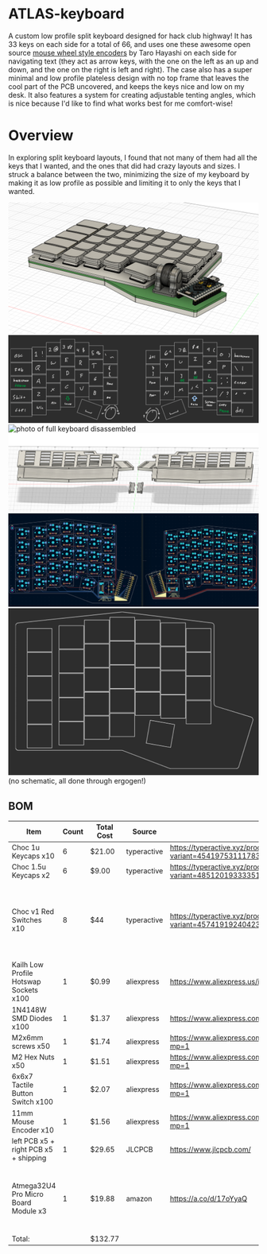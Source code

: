 # ATLAS-keyboard
A custom low profile split keyboard designed for hack club highway! It has 33 keys on each side for a total of 66, and uses one these awesome open source [mouse wheel style encoders](https://github.com/Taro-Hayashi/THQWGD0010) by Taro Hayashi on each side for navigating text (they act as arrow keys, with the one on the left as an up and down, and the one on the right is left and right). The case also has a super minimal and low profile plateless design with no top frame that leaves the cool part of the PCB uncovered, and keeps the keys nice and low on my desk. It also features a system for creating adjustable tenting angles, which is nice because I'd like to find what works best for me comfort-wise!

# Overview
In exploring split keyboard layouts, I found that not many of them had all the keys that I wanted, and the ones that did had crazy layouts and sizes. I struck a balance between the two, minimizing the size of my keyboard by making it as low profile as possible and limiting it to only the keys that I wanted.

![photo of full keyboard](journal_photos/case_assembled.png)
![photo of keyboard layout](journal_photos/key_layout.png)
![photo of full keyboard disassembled](journal_photos/case_disssembled.png)
![photo of parts to print](journal_photos/stl_exports.png)
![photo of left and right PCBs](journal_photos/dual_pcb2.png)
![photo of ergogen generation](journal_photos/ergogen.png)
(no schematic, all done through ergogen!) 



## BOM 

|Item                                  |Count|Total Cost|Source     |Link                                                                 |Notes                                                                                       |
|--------------------------------------|-----|----------|-----------|---------------------------------------------------------------------|--------------------------------------------------------------------------------------------|
|Choc 1u Keycaps x10                   |6    |$21.00    |typeractive|https://typeractive.xyz/products/mbk-keycaps?variant=45419753111783  |                                                                                            |
|Choc 1.5u Keycaps x2                  |6    |$9.00     |typeractive|https://typeractive.xyz/products/mbk-keycaps?variant=48512019333351  |                                                                                            |
|Choc v1 Red Switches x10              |8    |$44       |typeractive|https://typeractive.xyz/products/choc-switches?variant=45741919240423|A little more expensive than some alternatives, but free shipping brings it below all others|
|Kailh Low Profile Hotswap Sockets x100|1    |$0.99     |aliexpress |https://www.aliexpress.us/item/3256803389452947.html                 |First time discount                                                                         |
|1N4148W SMD Diodes x100               |1    |$1.37     |aliexpress |https://www.aliexpress.com/item/3256806137153769.html                |                                                                                            |
|M2x6mm screws x50                     |1    |$1.74     |aliexpress |https://www.aliexpress.com/item/2255801062616407.html?mp=1           |                                                                                            |
|M2 Hex Nuts x50                       |1    |$1.51     |aliexpress |https://www.aliexpress.com/item/3256807407546447.html?mp=1           |                                                                                            |
|6x6x7 Tactile Button Switch x100      |1    |$2.07     |aliexpress |https://www.aliexpress.com/item/3256803858853331.html?mp=1           |                                                                                            |
|11mm Mouse Encoder x10                |1    |$1.56     |aliexpress |https://www.aliexpress.com/item/3256801290854651.html?mp=1           |                                                                                            |
|left PCB x5 + right PCB x5 + shipping |1    |$29.65    |JLCPCB     |https://www.jlcpcb.com/                                              |                                                                                            |
|Atmega32U4 Pro Micro Board Module x3  |1    |$19.88    |amazon     |https://a.co/d/17oYyaQ                                               |I want 3 just in case I blow one up or something, and this is a pretty good bundle          |
|Total:                                |     |$132.77   |           |                                                                     |                                                                                            |
